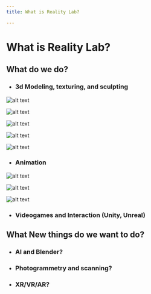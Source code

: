 ```yaml
---
title: What is Reality Lab?

---
```


# What is Reality Lab?
## What do we do?
- ### 3d Modeling, texturing, and sculpting

![alt text](https://files.slack.com/files-pri/T0HTW3H0V-F05R61R5RS8/benham_donut.jpg?pub_secret=1ef2b0eb21)

![alt text](https://files.slack.com/files-pri/T0HTW3H0V-F05RG7B7B1P/chair.png?pub_secret=f859514434)

![alt text](https://files.slack.com/files-pri/T0HTW3H0V-F05R61TLYGL/gallery.png?pub_secret=e90ee8b280)

![alt text](https://files.slack.com/files-pri/T0HTW3H0V-F05QP1UUD0X/librarydraft_9-6.png?pub_secret=f6d473044a)

![alt text](https://files.slack.com/files-pri/T0HTW3H0V-F05R3J90VS6/landscape.png?pub_secret=3c6439ad6f)
- ### Animation 

![alt text](https://files.slack.com/files-pri/T0HTW3H0V-F05R3JAD76E/ac_gif.gif?pub_secret=3974a04236)

![alt text](https://files.slack.com/files-pri/T0HTW3H0V-F05RG7Q565P/spc_gif.gif?pub_secret=8cd87f7079)

![alt text](https://files.slack.com/files-pri/T0HTW3H0V-F05RG86U6CR/nyc_flood.gif?pub_secret=924bdf19ab)







- ### Videogames and Interaction (Unity, Unreal)

## What New things do we want to do?
- ### AI and Blender?
- ### Photogrammetry and scanning?
- ### XR/VR/AR?